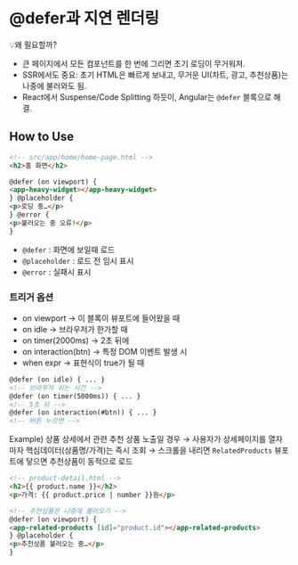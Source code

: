 # @defer과 지연 렌더링

💡왜 필요할까?

- 큰 페이지에서 모든 컴포넌트를 한 번에 그리면 초기 로딩이 무거워져.
- SSR에서도 중요: 초기 HTML은 빠르게 보내고, 무거운 UI(차트, 광고, 추천상품)는 나중에 불러와도 됨.
- React에서 Suspense/Code Splitting 하듯이, Angular는 `@defer` 블록으로 해결.

## How to Use

```html
<!-- src/app/home/home-page.html -->
<h2>홈 화면</h2>

@defer (on viewport) {
<app-heavy-widget></app-heavy-widget>
} @placeholder {
<p>로딩 중…</p>
} @error {
<p>불러오는 중 오류!</p>
}
```

- `@defer` : 화면에 보일때 로드
- `@placeholder` : 로드 전 임시 표시
- `@error` : 실패시 표시

### 트리거 옵션

- on viewport → 이 블록이 뷰포트에 들어왔을 때
- on idle → 브라우저가 한가할 때
- on timer(2000ms) → 2초 뒤에
- on interaction(btn) → 특정 DOM 이벤트 발생 시
- when expr → 표현식이 true가 될 때

```html
@defer (on idle) { ... }
<!-- 브라우저 쉬는 시간 -->
@defer (on timer(5000ms)) { ... }
<!-- 5초 뒤 -->
@defer (on interaction(#btn)) { ... }
<!-- 버튼 누르면 -->
```

Example)
상품 상세에서 관련 추천 상품 노출일 경우
→ 사용자가 상세페이지를 열자마자 핵심데이터(상품명/가격)는 즉시 조회
→ 스크롤을 내리면 `RelatedProducts` 뷰포트에 닿으면 추천상품이 동적으로 로드

```html
<!-- product-detail.html -->
<h2>{{ product.name }}</h2>
<p>가격: {{ product.price | number }}원</p>

<!-- 추천상품은 나중에 불러오기 -->
@defer (on viewport) {
<app-related-products [id]="product.id"></app-related-products>
} @placeholder {
<p>추천상품 불러오는 중…</p>
}
```
